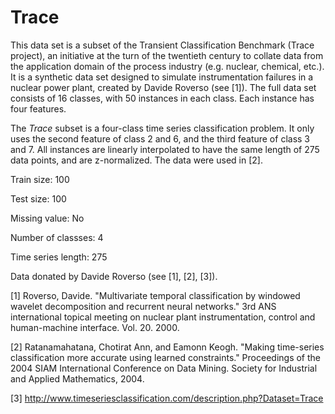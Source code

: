 # Trace

This data set is a subset of the Transient Classification Benchmark (Trace project),
 an initiative at the turn of the twentieth century to collate data from the application domain of the process industry (e.g. nuclear, chemical, etc.). 
 It is a synthetic data set designed to simulate instrumentation failures in a nuclear power plant, created by Davide Roverso (see [1]). The full data set consists of 16 classes, with 50 instances in each class. Each instance has four features. 

The *Trace* subset is a four-class time series classification problem. It only uses the second feature of class 2 and 6, and the third feature of class 3 and 7. All instances are linearly interpolated to have the same length of 275 data points, and are z-normalized. The data were used in [2].

Train size: 100

Test size: 100

Missing value: No

Number of classses: 4

Time series length: 275

Data donated by Davide Roverso (see [1], [2], [3]).

[1] Roverso, Davide. "Multivariate temporal classification by windowed wavelet decomposition and recurrent neural networks." 3rd ANS international topical meeting on nuclear plant instrumentation, control and human-machine interface. Vol. 20. 2000.

[2] Ratanamahatana, Chotirat Ann, and Eamonn Keogh. "Making time-series classification more accurate using learned constraints." Proceedings of the 2004 SIAM International Conference on Data Mining. Society for Industrial and Applied Mathematics, 2004.

[3] http://www.timeseriesclassification.com/description.php?Dataset=Trace